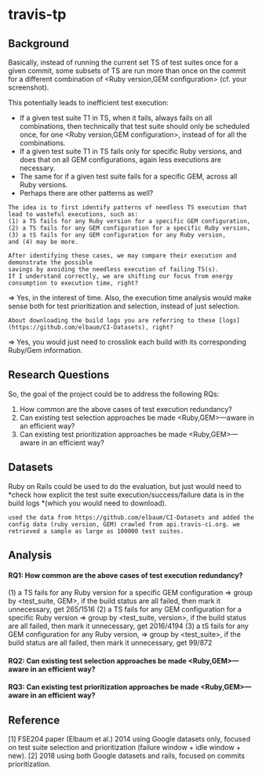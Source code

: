 # travis-tp

## Background
Basically, instead of running the current set TS of test suites once for a given commit, some subsets of TS are run more than once on the commit for a different combination of <Ruby version,GEM configuration> (cf. your screenshot).

This potentially leads to inefficient test execution:
- If a given test suite T1 in TS, when it fails, always fails on all combinations, then technically that test suite should only be scheduled once, for one <Ruby version,GEM configuration>, instead of for all the combinations.
- If a given test suite T1 in TS fails only for specific Ruby versions, and does that on all GEM configurations, again less executions are necessary.
- The same for if a given test suite fails for a specific GEM, across all Ruby versions.
- Perhaps there are other patterns as well?


 
```
The idea is to first identify patterns of needless TS execution that lead to wasteful executions, such as:
(1) a TS fails for any Ruby version for a specific GEM configuration,
(2) a TS fails for any GEM configuration for a specific Ruby version,
(3) a tS fails for any GEM configuration for any Ruby version,
and (4) may be more.

After identifying these cases, we may compare their execution and demonstrate the possible
savings by avoiding the needless execution of failing TS(s).
If I understand correctly, we are shifting our focus from energy consumption to execution time, right?
```
    
=> Yes, in the interest of time. Also, the execution time analysis would make sense both for test prioritization and selection, instead of just selection.

    About downloading the build logs you are referring to these [logs](https://github.com/elbaum/CI-Datasets), right?

=> Yes, you would just need to crosslink each build with its corresponding Ruby/Gem information.

## Research Questions
So, the goal of the project could be to address the following RQs:
1. How common are the above cases of test execution redundancy?
2. Can existing test selection approaches be made <Ruby,GEM>—aware in an efficient way?
3. Can existing test prioritization approaches be made <Ruby,GEM>—aware in an efficient way?

## Datasets
Ruby on Rails could be used to do the evaluation, but just would need to *check how explicit the test suite execution/success/failure data is in the build logs *(which you would need to download).


    used the data from https://github.com/elbaum/CI-Datasets and added the config data (ruby version, GEM) crawled from api.travis-ci.org. we retrieved a sample as large as 100000 test suites.

## Analysis
#### RQ1: How common are the above cases of test execution redundancy?
(1) a TS fails for any Ruby version for a specific GEM configuration 
=> group by <test_suite, GEM>, if the build status are all failed, then mark it unnecessary, get 265/1516
(2) a TS fails for any GEM configuration for a specific Ruby version
=> group by <test_suite, version>, if the build status are all failed, then mark it unnecessary, get 2016/4194
(3) a tS fails for any GEM configuration for any Ruby version,
=> group by <test_suite>, if the build status are all failed, then mark it unnecessary, get 99/872

#### RQ2: Can existing test selection approaches be made <Ruby,GEM>—aware in an efficient way?

#### RQ3: Can existing test prioritization approaches be made <Ruby,GEM>—aware in an efficient way?


## Reference
[1] FSE204 paper (Elbaum et al.) 2014 using Google datasets only, focused on test suite selection and prioritization (failure window + idle window + new).
[2] 2018 using both Google datasets and rails, focused on commits prioritization.
